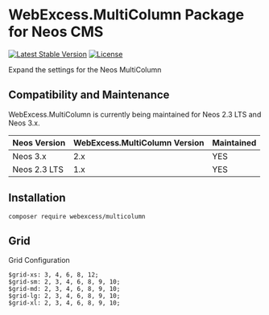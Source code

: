 # WebExcess.MultiColumn Package for Neos CMS #
[![Latest Stable Version](https://poser.pugx.org/webexcess/multicolumn/v/stable)](https://packagist.org/packages/webexcess/multicolumn)
[![License](https://poser.pugx.org/webexcess/multicolumn/license)](https://packagist.org/packages/webexcess/multicolumn)

Expand the settings for the Neos MultiColumn

## Compatibility and Maintenance
WebExcess.MultiColumn is currently being maintained for Neos 2.3 LTS and Neos 3.x.

| Neos Version | WebExcess.MultiColumn Version | Maintained |
|--------------|-------------------------------|------------|
| Neos 3.x     | 2.x                           | YES        |
| Neos 2.3 LTS | 1.x                           | YES        |

## Installation
```
composer require webexcess/multicolumn
```

## Grid

Grid Configuration

```
$grid-xs: 3, 4, 6, 8, 12;
$grid-sm: 2, 3, 4, 6, 8, 9, 10;
$grid-md: 2, 3, 4, 6, 8, 9, 10;
$grid-lg: 2, 3, 4, 6, 8, 9, 10;
$grid-xl: 2, 3, 4, 6, 8, 9, 10;
```
